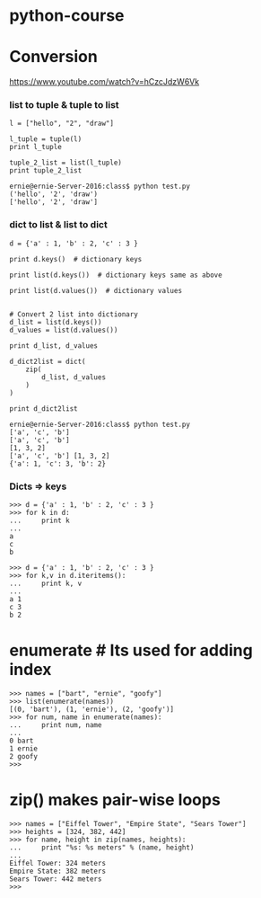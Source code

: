 # python-course


# Conversion 

https://www.youtube.com/watch?v=hCzcJdzW6Vk
### list to tuple & tuple to list

```
l = ["hello", "2", "draw"]

l_tuple = tuple(l)
print l_tuple

tuple_2_list = list(l_tuple)
print tuple_2_list

ernie@ernie-Server-2016:class$ python test.py 
('hello', '2', 'draw')
['hello', '2', 'draw']

```




### dict to list & list to dict 

```
d = {'a' : 1, 'b' : 2, 'c' : 3 }

print d.keys()  # dictionary keys 

print list(d.keys())  # dictionary keys same as above

print list(d.values())  # dictionary values


# Convert 2 list into dictionary
d_list = list(d.keys())
d_values = list(d.values())

print d_list, d_values

d_dict2list = dict(
    zip(
        d_list, d_values
    )
)

print d_dict2list

ernie@ernie-Server-2016:class$ python test.py 
['a', 'c', 'b']
['a', 'c', 'b']
[1, 3, 2]
['a', 'c', 'b'] [1, 3, 2]
{'a': 1, 'c': 3, 'b': 2}

```






### Dicts => keys

```
>>> d = {'a' : 1, 'b' : 2, 'c' : 3 }
>>> for k in d:
...     print k
... 
a
c
b
```

```
>>> d = {'a' : 1, 'b' : 2, 'c' : 3 }
>>> for k,v in d.iteritems():
...     print k, v 
... 
a 1
c 3
b 2
```
# enumerate # Its used for adding index 

```
>>> names = ["bart", "ernie", "goofy"]
>>> list(enumerate(names))
[(0, 'bart'), (1, 'ernie'), (2, 'goofy')]
>>> for num, name in enumerate(names):
...     print num, name
... 
0 bart
1 ernie
2 goofy
>>> 
```

# zip() makes pair-wise loops
```
>>> names = ["Eiffel Tower", "Empire State", "Sears Tower"]
>>> heights = [324, 382, 442]
>>> for name, height in zip(names, heights):
...     print "%s: %s meters" % (name, height)
... 
Eiffel Tower: 324 meters
Empire State: 382 meters
Sears Tower: 442 meters
>>> 
```
